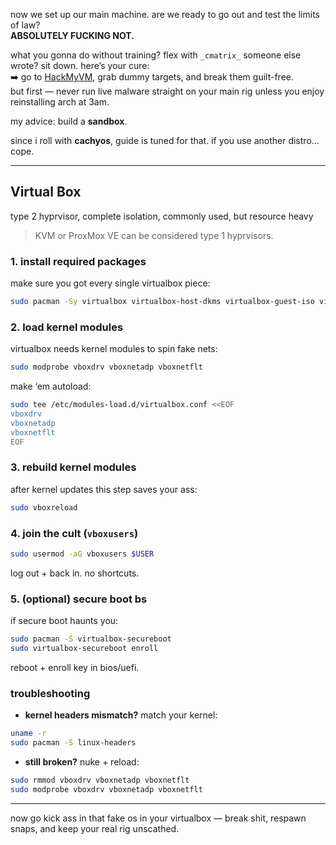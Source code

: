 now we set up our main machine. are we ready to go out and test the limits of law?  
**ABSOLUTELY FUCKING NOT.**

what you gonna do without training? flex with `_cmatrix_` someone else wrote? sit down. here’s your cure:  
➡️ go to [HackMyVM](https://hackmyvm.eu), grab dummy targets, and break them guilt-free.  
but first — never run live malware straight on your main rig unless you enjoy reinstalling arch at 3am. 

my advice: build a **sandbox**.

since i roll with **cachyos**, guide is tuned for that. if you use another distro… cope.

---
## Virtual Box
type 2 hyprvisor, complete isolation, commonly used, but resource heavy

> KVM or ProxMox VE can be considered type 1 hyprvisors.

### 1. install required packages

make sure you got every single virtualbox piece:
```bash
sudo pacman -Sy virtualbox virtualbox-host-dkms virtualbox-guest-iso virtualbox-ext-oracle
```

### 2. load kernel modules

virtualbox needs kernel modules to spin fake nets:
```bash
sudo modprobe vboxdrv vboxnetadp vboxnetflt
```

make ‘em autoload:
```bash
sudo tee /etc/modules-load.d/virtualbox.conf <<EOF
vboxdrv
vboxnetadp
vboxnetflt
EOF
```

### 3. rebuild kernel modules

after kernel updates this step saves your ass:
```bash
sudo vboxreload
```

### 4. join the cult (`vboxusers`)

```bash
sudo usermod -aG vboxusers $USER
```

log out + back in. no shortcuts.

### 5. (optional) secure boot bs

if secure boot haunts you:
```bash
sudo pacman -S virtualbox-secureboot
sudo virtualbox-secureboot enroll
```

reboot + enroll key in bios/uefi.

### troubleshooting

- **kernel headers mismatch?** match your kernel:
```bash
uname -r
sudo pacman -S linux-headers
```

- **still broken?** nuke + reload:
```bash
sudo rmmod vboxdrv vboxnetadp vboxnetflt
sudo modprobe vboxdrv vboxnetadp vboxnetflt
```

---
now go kick ass in that fake os in your virtualbox — break shit, respawn snaps, and keep your real rig unscathed.